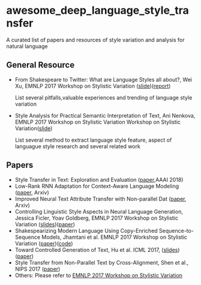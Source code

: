 # awesome_deep_language_style_transfer
A curated list of papers and resources of style variation and analysis for natural language

## General Resource
 * From Shakespeare to Twitter: What are Language Styles all about?, Wei Xu, EMNLP 2017 Workshop on Stylistic Variation
 ([slide](https://cocoxu.github.io/files/20170908_StyVa_EMNLP2017.pdf))([report](https://cocoxu.github.io/publications/EMNLP_2017_Stylistic_Variations.pdf))
 
    List several pitfalls,valuable experiences and trending of language style variation
 * Style Analysis for Practical Semantic Interpretation of Text, Ani Nenkova, EMNLP 2017 Workshop on Stylistic Variation
Workshop on Stylistic Variation([slide](https://drive.google.com/file/d/0Bzjv7VfckQWiQkZmZmlTRmRiUUNBOXZfWVZlVTZrb0RSYXVF/view))

    List several method to extract language style feature, aspect of languague style research and several related work
    
## Papers
  * Style Transfer in Text: Exploration and Evaluation ([paper](https://arxiv.org/abs/1711.06861),AAAI 2018)
  * Low-Rank RNN Adaptation for Context-Aware Language Modeling ([paper](https://arxiv.org/abs/1710.02603), Arxiv)
  * Improved Neural Text Attribute Transfer with Non-parallel Dat ([paper](https://arxiv.org/abs/1711.09395), Arxiv)
  * Controlling Linguistic Style Aspects in Neural Language Generation, Jessica Ficler, Yoav Goldberg, EMNLP 2017 Workshop on Stylistic Variation ([slides](https://drive.google.com/file/d/0Bzjv7VfckQWiUElucEV0LXM4Mk42dGF5aTZIbEZwOWpTLW5n/view))([paper](http://www.aclweb.org/anthology/W/W17/W17-4912.pdf))
  * Shakespearizing Modern Language Using Copy-Enriched Sequence-to-Sequence Models, Jhamtani et al. EMNLP 2017 Workshop on Stylistic Variation ([paper](https://arxiv.org/pdf/1707.01161.pdf))([code](https://github.com/harsh19/Shakespearizing-Modern-English))
  * Toward Controlled Generation of Text, Hu et al. ICML 2017, ([slides](http://www.cs.cmu.edu/~zhitingh/data/icml17toward_slides.pdf))([paper](https://arxiv.org/pdf/1703.00955.pdf))
  * Style Transfer from Non-Parallel Text by Cross-Alignment, Shen et al., NIPS 2017 ([paper](https://arxiv.org/pdf/1705.09655.pdf))
  * Others: Please refer to [EMNLP 2017 Workshop on Stylistic Variation](https://sites.google.com/site/workshoponstylisticvariation/program)
  
 
 
